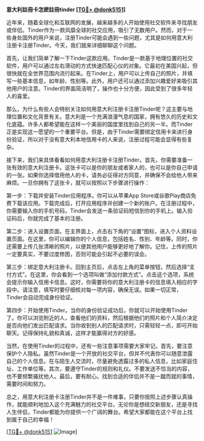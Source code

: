**意大利註冊卡怎麽註冊tinder [[TG💪+ @donk5151](https://t.me/s/donk5151)]**

近年来，随着全球化和互联网的发展，越来越多的人开始使用社交软件来寻找朋友或伴侣。Tinder作为一款风靡全球的社交应用，吸引了无数用户。然而，对于一些身处国外的用户来说，注册Tinder可能会遇到一些问题，尤其是如何用意大利注册卡注册Tinder。今天，我们就来详细聊聊这个问题。

首先，让我们简单了解一下Tinder这款应用。Tinder是一款基于地理位置的社交软件，用户可以通过左右滑动的方式快速匹配心仪的对象。它最初在美国兴起，但很快就在全世界范围内流行起来。在Tinder上，用户可以上传自己的照片，并填写一些基本信息，如年龄、性别等。此外，用户还可以通过添加兴趣爱好来吸引其他用户的注意。Tinder的界面简洁明了，操作也十分方便，因此受到了很多年轻人的喜爱。

那么，为什么有些人会特别关注如何用意大利注册卡注册Tinder呢？这主要与地理位置和文化背景有关。意大利是一个充满浪漫气息的国家，拥有悠久的历史和文化底蕴。许多人都希望能在这样一个美丽的国度里找到自己的另一半。而Tinder正是实现这一愿望的一个重要平台。但是，由于Tinder需要绑定信用卡来进行身份验证，所以对于没有意大利本地信用卡的人来说，注册过程可能会显得有些复杂。

接下来，我们来具体看看如何用意大利注册卡注册Tinder。首先，你需要准备一张有效的意大利注册卡。这张卡可以是你的朋友或者家人的，也可以是你自己申请的一张。如果你选择借用他人的卡，请务必征得对方同意，并确保不会给他人带来麻烦。一旦你拥有了这张卡，就可以按照以下步骤进行操作：

第一步：下载并安装Tinder应用程序。你可以从苹果App Store或谷歌Play商店免费下载该应用。下载完成后，打开应用程序并创建一个新的账户。在注册过程中，你需要输入你的手机号码，Tinder会发送一条验证码短信到你的手机上。输入验证码后，你就完成了基本的注册。

第二步：进入设置页面。在主界面上，点击右下角的“设置”图标，进入个人资料设置页面。在这里，你可以编辑你的个人信息，包括姓名、性别、年龄等。同时，你还需要上传几张清晰的照片，以便其他用户能够更好地了解你。记住，上传的照片一定要真实，不要过度修图，否则可能会引起不必要的误会。

第三步：绑定意大利注册卡。回到主页后，点击左上角的菜单按钮，然后选择“支付方式”。在这里，你会看到一个选项叫做“添加付款方式”。点击这个选项，系统会提示你输入信用卡信息。这时，你需要将你的意大利注册卡的信息填入相应的字段中。请注意，填写时要仔细核对每一项内容，确保无误。如果一切正常，Tinder会自动完成身份验证。

第四步：开始使用Tinder。当你的身份验证成功后，你就可以开始使用Tinder了。你可以浏览附近的人，查看他们的资料，然后根据他们的照片和个人简介决定是否向他们发出匹配请求。当你收到别人的匹配请求时，只需轻轻一点，即可开始聊天。记得保持礼貌和真诚，这样才能赢得对方的好感。

当然，在使用Tinder的过程中，还有一些注意事项需要大家牢记。首先，要注意保护个人隐私。虽然Tinder是一个开放的社交平台，但并不代表你可以随意泄露自己的个人信息。在与陌生人交流时，尽量避免透露过多的私人信息，比如家庭住址、工作单位等。其次，要遵守Tinder的规则和礼仪。不要发送不恰当的内容，也不要频繁骚扰他人。最后，要有耐心。找到合适的伴侣并不是一蹴而就的事情，需要时间和努力。

总之，用意大利注册卡注册Tinder并不是一件难事，只要你按照上述步骤认真操作，就能顺利地加入这个充满魅力的社交平台。无论你是想结交新朋友，还是寻找人生伴侣，Tinder都能为你提供一个广阔的舞台。希望大家都能在这个平台上找到属于自己的幸福！

[[TG💪+ @donk5151](https://t.me/s/donk5151) ![Image](https://i.postimg.cc/rwNCRYN7/Snipaste-2025-04-30-17-27-05.png)]